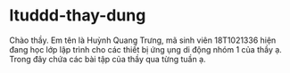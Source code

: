 # ltuddd-thay-dung

Chào thầy. Em tên là Huỳnh Quang Trưng, mã sinh viên 18T1021336 hiện đang học lớp lập trình cho các thiết bị ứng ụng di động nhóm 1 của thầy ạ.
Trong đây chứa các bài tập của thầy qua từng tuần ạ.
